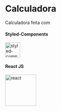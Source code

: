 # Calculadora

Calculadora feita com

<h4>Styled-Components</h4>
<img width="48" height="48" src="https://img.icons8.com/color/48/styled-components.png" alt="styled-components"/> 

<h4>React JS</h4>
<img width="100" height="100" src="https://img.icons8.com/plasticine/100/react.png" alt="react"/>